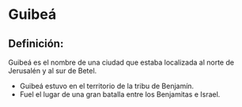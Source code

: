 # Guibeá

## Definición: 

Guibeá es el nombre de una ciudad que estaba localizada al norte de Jerusalén y al sur de Betel.

* Guibeá estuvo en el territorio de la tribu de Benjamín.
* Fuel el lugar de una gran batalla entre los Benjamitas e Israel.

